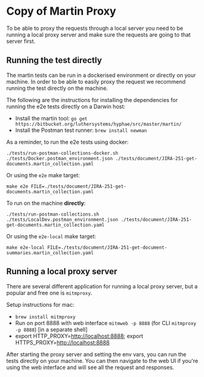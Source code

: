 # Copy of Martin Proxy

To be able to proxy the requests through a local server you need to be running a local proxy server and make sure the requests are going to that server first.

## Running the test directly

The martin tests can be run in a dockerised environment or directly on your machine. In order to be able to easily proxy the request we recommend running the test directly on the machine.

The following are the instructions for installing the dependencies for running the e2e tests directly on a Darwin host:

* Install the martin tool: `go get https://bitbucket.org/luthersystems/hyphae/src/master/martin/`
* Install the Postman test runner: `brew install newman`

As a reminder, to run the e2e tests using docker:

```
./tests/run-postman-collections-docker.sh  ./tests/Docker.postman_environment.json ./tests/document/JIRA-251-get-documents.martin_collection.yaml
```

Or using the `e2e` make target:

```
make e2e FILE=./tests/document/JIRA-251-get-documents.martin_collection.yaml
```

To run on the machine **directly**:

```
./tests/run-postman-collections.sh ./tests/LocalDev.postman_environment.json ./tests/document/JIRA-251-get-documents.martin_collection.yaml
```

Or using the `e2e-local` make target:

```
make e2e-local FILE=./tests/document/JIRA-251-get-document-summaries.martin_collection.yaml
```

## Running a local proxy server

There are several different application for running a local proxy server, but a popular and free one is `mitmproxy`.

Setup instructions for mac:

* `brew install mitmproxy`
* Run on port 8888 with web interface `mitmweb -p 8888` (for CLI `mitmproxy -p 8888`) \[in a separate shell]
* export HTTP\_PROXY=[http://localhost:8888](http://localhost:8888); export HTTPS\_PROXY=[http://localhost:8888](http://localhost:8888)

After starting the proxy server and setting the env vars, you can run the tests directly on your machine. You can then navigate to the web UI if you're using the web interface and will see all the request and responses.

